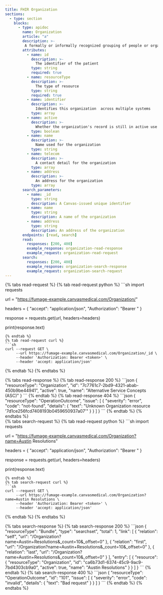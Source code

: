 ```yaml
---
title: FHIR Organization
sections:
  - type: section
    blocks:
      - type: apidoc
        name: Organization
        article: "a"
        description: >-
         A formally or informally recognized grouping of people or organizations formed for the purpose of achieving some form of collective action. Includes companies, institutions, corporations, departments, community groups, healthcare practice groups, payer/insurer, etc.
        attributes:
          - name: id
            description: >-
              The identifier of the patient
            type: string
            required: true
          - name: resourceType
            description: >-
              The type of resource
            type: string
            required: true
          - name: identifier
            description: >-
              Identifies this organization  across multiple systems
            type: array
          - name: active
            description: >-
              Whether the organization's record is still in active use
            type: boolean
          - name: name
            description: >-
              Name used for the organization
            type: string
          - name: telecom
            description: >-
              A contact detail for the organization
            type: array
          - name: address
            description: >-
              An address for the organization
            type: array          
        search_parameters:
          - name: _id
            type: string
            description: A Canvas-issued unique identifier
          - name: name
            type: string
            description: A name of the organization
          - name: address
            type: string
            description: An address of the organization
        endpoints: [read, search]
        read:
          responses: [200, 400]
          example_response: organization-read-response
          example_request: organization-read-request
        search:
          responses: [200, 400]
          example_response: organization-search-response
          example_request: organization-search-request
---
```

<div id="organization-read-request">
{% tabs read-request %}
{% tab read-request python %}
```sh
import requests

url = "https://fumage-example.canvasmedical.com/Organization/<id>"

headers = {
    "accept": "application/json",
    "Authorization": "Bearer <token>"
}

response = requests.get(url, headers=headers)

print(response.text)
```
{% endtab %}
{% tab read-request curl %}
```sh
curl --request GET \
     --url https://fumage-example.canvasmedical.com/Organization/_id \
     --header 'Authorization: Bearer <token>' \
     --header 'accept: application/json'
```
{% endtab %}
{% endtabs %}
</div>

<div id="organization-read-response">
{% tabs read-response %}
{% tab read-response 200 %}
```json
{
    "resourceType": "Organization",
    "id": "7c7761c7-2bd9-4321-abab-450b9be44941",
    "active": true,
    "name": "Alternative Service Concepts (ASC)"
}
```
{% endtab %}
{% tab read-response 404 %}
```json
{
    "resourceType": "OperationOutcome",
    "issue": [
        {
            "severity": "error",
            "code": "not-found",
            "details": {
                "text": "Unknown Organization resource '7d1ce256fcd7408193b0459650937a07'"
            }
        }
    ]
}
```
{% endtab %}
{% endtabs %}
</div>

<div id="organization-search-request">
{% tabs search-request %}
{% tab read-request python %}
```sh
import requests

url = "https://fumage-example.canvasmedical.com/Organization?name=Austin Resolutions"

headers = {
    "accept": "application/json",
    "Authorization": "Bearer <token>"
}

response = requests.get(url, headers=headers)

print(response.text)
```
{% endtab %}
{% tab search-request curl %}
```sh
curl --request GET \
     --url https://fumage-example.canvasmedical.com/Organization?name=Austin Resolutions \
     --header 'Authorization: Bearer <token>' \
     --header 'accept: application/json'
```
{% endtab %}
{% endtabs %}
</div>

<div id="organization-search-response">
{% tabs search-response %}
{% tab search-response 200 %}
```json
{
    "resourceType": "Bundle",
    "type": "searchset",
    "total": 1,
    "link": [
        {
            "relation": "self",
            "url": "/Organization?name=Austin+Resolutions&_count=10&_offset=0"
        },
        {
            "relation": "first",
            "url": "/Organization?name=Austin+Resolutions&_count=10&_offset=0"
        },
        {
            "relation": "last",
            "url": "/Organization?name=Austin+Resolutions&_count=10&_offset=0"
        }
    ],
    "entry": [
        {
            "resource": {
                "resourceType": "Organization",
                "id": "ca6b73d1-6374-45c9-9ac9-7bd4303cb9a0",
                "active": true,
                "name": "Austin Resolutions"
            }
        }
    ]
}
```
{% endtab %}
{% tab search-response 400 %}
```json
{
  "resourceType": "OperationOutcome",
  "id": "101",
  "issue": [
    {
      "severity": "error",
      "code": "invalid",
      "details": {
        "text": "Bad request"
      }
    }
  ]
}
```
{% endtab %}
{% endtabs %}
</div>

